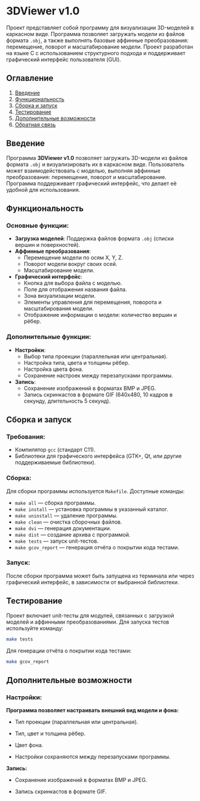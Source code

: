 # 3DViewer v1.0

Проект представляет собой программу для визуализации 3D-моделей в каркасном виде. Программа позволяет загружать модели из файлов формата `.obj`, а также выполнять базовые аффинные преобразования: перемещение, поворот и масштабирование модели. Проект разработан на языке C с использованием структурного подхода и поддерживает графический интерфейс пользователя (GUI).

## Оглавление

1. [Введение](#введение)
2. [Функциональность](#функциональность)
3. [Сборка и запуск](#сборка-и-запуск)
4. [Тестирование](#тестирование)
5. [Дополнительные возможности](#дополнительные-возможности)
6. [Обратная связь](#обратная-связь)

## Введение

Программа **3DViewer v1.0** позволяет загружать 3D-модели из файлов формата `.obj` и визуализировать их в каркасном виде. Пользователь может взаимодействовать с моделью, выполняя аффинные преобразования: перемещение, поворот и масштабирование. Программа поддерживает графический интерфейс, что делает её удобной для использования.

## Функциональность

### Основные функции:
- **Загрузка моделей**: Поддержка файлов формата `.obj` (списки вершин и поверхностей).
- **Аффинные преобразования**:
    - Перемещение модели по осям X, Y, Z.
    - Поворот модели вокруг своих осей.
    - Масштабирование модели.
- **Графический интерфейс**:
    - Кнопка для выбора файла с моделью.
    - Поле для отображения названия файла.
    - Зона визуализации модели.
    - Элементы управления для перемещения, поворота и масштабирования модели.
    - Отображение информации о модели: количество вершин и рёбер.

### Дополнительные функции:
- **Настройки**:
    - Выбор типа проекции (параллельная или центральная).
    - Настройка типа, цвета и толщины рёбер.
    - Настройка цвета фона.
    - Сохранение настроек между перезапусками программы.
- **Запись**:
    - Сохранение изображений в форматах BMP и JPEG.
    - Запись скринкастов в формате GIF (640x480, 10 кадров в секунду, длительность 5 секунд).

## Сборка и запуск

### Требования:
- Компилятор `gcc` (стандарт C11).
- Библиотеки для графического интерфейса (GTK+, Qt, или другие поддерживаемые библиотеки).

### Сборка:
Для сборки программы используется `Makefile`. Доступные команды:
- `make all` — сборка программы.
- `make install` — установка программы в указанный каталог.
- `make uninstall` — удаление программы.
- `make clean` — очистка сборочных файлов.
- `make dvi` — генерация документации.
- `make dist` — создание архива с программой.
- `make tests` — запуск unit-тестов.
- `make gcov_report` — генерация отчёта о покрытии кода тестами.

### Запуск:
После сборки программа может быть запущена из терминала или через графический интерфейс, в зависимости от выбранной библиотеки.

## Тестирование

Проект включает unit-тесты для модулей, связанных с загрузкой моделей и аффинными преобразованиями. Для запуска тестов используйте команду:

```bash
make tests
```

Для генерации отчёта о покрытии кода тестами:
```bash
make gcov_report
```

## Дополнительные возможности

### Настройки:

**Программа позволяет настраивать внешний вид модели и фона:**

- Тип проекции (параллельная или центральная).

- Тип, цвет и толщина рёбер.

- Цвет фона.

- Настройки сохраняются между перезапусками программы.

**Запись:**

- Сохранение изображений в форматах BMP и JPEG.

- Запись скринкастов в формате GIF.